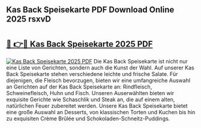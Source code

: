 ## Kas Back Speisekarte PDF Download Online 2025 rsxvD

# <h2><a href="http://gccc1t1.nevu.top/?p=Kas+Back+Speisekarte">🔗 👉🔴 Kas Back Speisekarte 2025 PDF</a></h2>

[![Kas Back Speisekarte 2025 PDF](https://i.imgur.com/dBaPXMq.png)](http://gccc1t1.nevu.top/?p=Kas+Back+Speisekarte)
Die Kas Back Speisekarte ist nicht nur eine Liste von Gerichten, sondern auch die Kunst der Wahl. Auf unserer Kas Back Speisekarte stehen verschiedene leichte und frische Salate. Für diejenigen, die Fleisch bevorzugen, bieten wir eine umfangreiche Auswahl an Gerichten auf der Kas Back Speisekarte an: Rindfleisch, Schweinefleisch, Huhn und Fisch. Unseren Auserwählten bieten wir exquisite Gerichte wie Schaschlik und Steak an, die auf einem alten, natürlichen Feuer zubereitet werden. Unsere Kas Back Speisekarte bietet eine große Auswahl an Desserts, von klassischen Torten und Kuchen bis hin zu exquisiten Crème Brûlée und Schokoladen-Schneitz-Puddings.
